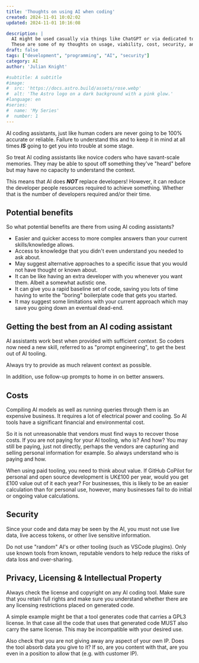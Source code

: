 ```yaml
---
title: 'Thoughts on using AI when coding'
created: 2024-11-01 10:02:02
updated: 2024-11-01 10:16:08

description: |
  AI might be used casually via things like ChatGPT or via dedicated tools such as GitHub CoPilot.
  These are some of my thoughts on usage, viability, cost, security, and best practices.
draft: false
tags: ["development", "programming", "AI", "security"]
category: AI
author: 'Julian Knight'

#subtitle: A subtitle
#image:
#  src: 'https://docs.astro.build/assets/rose.webp'
#  alt: 'The Astro logo on a dark background with a pink glow.'
#language: en
#series:
#  name: 'My Series'
#  number: 1
---
```


AI coding assistants, just like human coders are never going to be 100% accurate or reliable. Failure to understand this and to keep it in mind at all times **_IS_** going to get you into trouble at some stage.

So treat AI coding assistants like novice coders who have savant-scale memories. They may be able to spout off something they've "heard" before but may have no capacity to understand the context.

This means that AI does **_NOT_** replace developers! However, it can reduce the developer people resources required to achieve something. Whether that is the number of developers required and/or their time.

## Potential benefits

So what potential benefits are there from using AI coding assistants?

* Easier and quicker access to more complex answers than your current skills/knowledge allows.
* Access to knowledge that you didn't even understand you needed to ask about.
* May suggest alternative approaches to a specific issue that you would not have thought or known about.
* It can be like having an extra developer with you whenever you want them. Albeit a somewhat autistic one.
* It can give you a rapid baseline set of code, saving you lots of time having to write the "boring" boilerplate code that gets you started.
* It may suggest some limitations with your current approach which may save you going down an eventual dead-end.

## Getting the best from an AI coding assistant

AI assistants work best when provided with sufficient _context_. So coders now need a new skill, referred to as "prompt engineering", to get the best out of AI tooling.

Always try to provide as much relavent context as possible.

In addition, use follow-up prompts to home in on better answers.

## Costs

Compiling AI models as well as running queries through them is an expensive business. It requires a lot of electrical power and cooling. So AI tools have a significant financial and environmental cost.

So it is not unreasonable that vendors must find ways to recover those costs. If you are not paying for your AI tooling, who is? And how? You may still be paying, just not directly, perhaps the vendors are capturing and selling personal information for example. So always understand who is paying and how.

When using paid tooling, you need to think about value. If GitHub CoPilot for personal and open source development is UK£100 per year, would you get £100 value out of it each year? For businesses, this is likely to be an easier calculation than for personal use, however, many businesses fail to do initial or ongoing value calculations.

## Security

Since your code and data may be seen by the AI, you must not use live data, live access tokens, or other live sensitive information.

Do not use "random" AI's or other tooling (such as VSCode plugins). Only use known tools from known, reputable vendors to help reduce the risks of data loss and over-sharing.

## Privacy, Licensing & Intellectual Property

Always check the license and copyright on any AI coding tool. Make sure that you retain full rights and make sure you understand whether there are any licensing restrictions placed on generated code.

A simple example might be that a tool generates code that carries a GPL3 license. In that case all the code that uses that generated code MUST also carry the same license. This may be incompatible with your desired use.

Also check that you are not giving away any aspect of your own IP. Does the tool absorb data you give to it? If so, are you content with that, are you even in a position to allow that (e.g. with customer IP).

